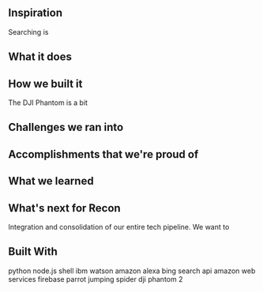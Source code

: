 ## Inspiration
Searching is

## What it does


## How we built it
The DJI Phantom is a bit 

## Challenges we ran into


## Accomplishments that we're proud of


## What we learned


## What's next for Recon
Integration and consolidation of our entire tech pipeline.  We want to 

## Built With
python
node.js
shell
ibm watson
amazon alexa
bing search api
amazon web services
firebase
parrot jumping spider
dji phantom 2